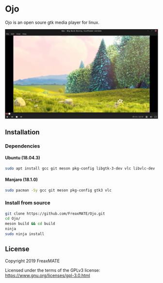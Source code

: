# Ojo

Ojo is an open soure gtk media player for linux.

![Ojo](/data/OjoScreenshot.png)

## Installation

### Dependencies

#### Ubuntu (18.04.3)
```bash
sudo apt install gcc git meson pkg-config libgtk-3-dev vlc libvlc-dev
```

#### Manjaro (18.1.0)
```bash
sudo pacman -Sy gcc git meson pkg-config gtk3 vlc
```

### Install from source
```bash
git clone https://github.com/FreaxMATE/Ojo.git
cd Ojo/
meson build && cd build
ninja
sudo ninja install
```

## License

Copyright 2019 FreaxMATE

Licensed under the terms of the GPLv3 license: https://www.gnu.org/licenses/gpl-3.0.html


